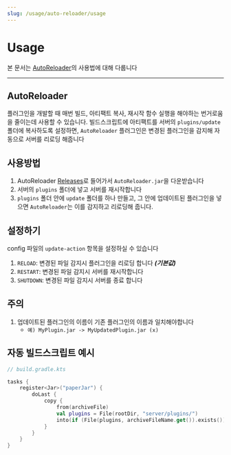 ```yaml
---
slug: /usage/auto-reloader/usage
---
```


# Usage

본 문서는 [AutoReloader](https://github.com/monun/auto-reloader)의 사용법에 대해 다룹니다

---

## AutoReloader
플러그인을 개발할 때 매번 빌드, 아티팩트 복사, 재시작 함수 실행을 해야하는 번거로움을 줄이는데 사용할 수 있습니다. 빌드스크립트에 아티팩트를 서버의 `plugins/update` 폴더에 복사하도록 설정하면, `AutoReloader` 플러그인은 변경된 플러그인을 감지해 자동으로 서버를 리로딩 해줍니다

## 사용방법
1. AutoReloader [Releases](https://github.com/monun/auto-reloader/releases)로 들어가서 `AutoReloader.jar`을 다운받습니다
2. 서버의 `plugins` 폴더에 넣고 서버를 재시작합니다
3. `plugins` 폴더 안에 `update` 폴더를 하나 만들고, 그 안에 업데이트된 플러그인을 넣으면 `AutoReloader`는 이를 감지하고 리로딩해 줍니다.

## 설정하기
config 파일의 `update-action` 항목을 설정하실 수 있습니다
1. `RELOAD`: 변경된 파일 감지시 플러그인을 리로딩 합니다 ***(기본값)***
2. `RESTART`: 변경된 파일 감지시 서버를 재시작합니다
3. `SHUTDOWN`:  변경된 파일 감지시 서버를 종료 합니다

## 주의
1. 업데이트된 플러그인의 이름이 기존 플러그인의 이름과 일치해야합니다
    - `예) MyPlugin.jar -> MyUpdatedPlugin.jar (x)`

## 자동 빌드스크립트 예시
```kotlin
// build.gradle.kts

tasks {
    register<Jar>("paperJar") {
        doLast {
            copy {
                from(archiveFile)
                val plugins = File(rootDir, "server/plugins/")
                into(if (File(plugins, archiveFileName.get()).exists()) File(plugins, "update") else plugins)
            }
        }
    }
}
```